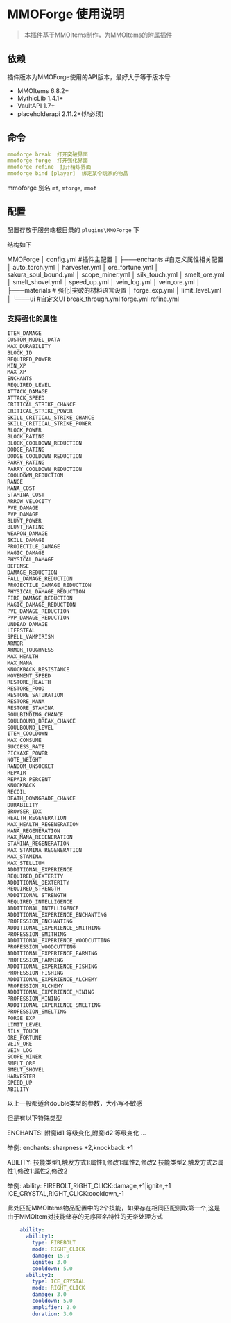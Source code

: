 # MMOForge 使用说明

> 本插件基于MMOItems制作，为MMOItems的附属插件

## 依赖

插件版本为MMOForge使用的API版本，最好大于等于版本号

* MMOItems 6.8.2+
* MythicLib 1.4.1+
* VaultAPI 1.7+
* placeholderapi 2.11.2+(非必须)

## 命令

~~~ yaml
mmoforge break  打开突破界面
mmoforge forge  打开强化界面
mmoforge refine  打开精炼界面
mmoforge bind [player]  绑定某个玩家的物品
~~~

mmoforge 别名 `mf`, `mforge`, `mmof`

## 配置

配置存放于服务端根目录的 `plugins\MMOForge` 下

结构如下

MMOForge
│ config.yml #插件主配置
│
├───enchants #自定义属性相关配置
│ auto_torch.yml
│ harvester.yml
│ ore_fortune.yml
│ sakura_soul_bound.yml
│ scope_miner.yml
│ silk_touch.yml
│ smelt_ore.yml
│ smelt_shovel.yml
│ speed_up.yml
│ vein_log.yml
│ vein_ore.yml
│
├───materials # 强化|突破的材料语言设置
│ forge_exp.yml
│ limit_level.yml
│
└───ui #自定义UI
break_through.yml
forge.yml
refine.yml

### 支持强化的属性

~~~ tex
ITEM_DAMAGE
CUSTOM_MODEL_DATA
MAX_DURABILITY
BLOCK_ID
REQUIRED_POWER
MIN_XP
MAX_XP
ENCHANTS
REQUIRED_LEVEL
ATTACK_DAMAGE
ATTACK_SPEED
CRITICAL_STRIKE_CHANCE
CRITICAL_STRIKE_POWER
SKILL_CRITICAL_STRIKE_CHANCE
SKILL_CRITICAL_STRIKE_POWER
BLOCK_POWER
BLOCK_RATING
BLOCK_COOLDOWN_REDUCTION
DODGE_RATING
DODGE_COOLDOWN_REDUCTION
PARRY_RATING
PARRY_COOLDOWN_REDUCTION
COOLDOWN_REDUCTION
RANGE
MANA_COST
STAMINA_COST
ARROW_VELOCITY
PVE_DAMAGE
PVP_DAMAGE
BLUNT_POWER
BLUNT_RATING
WEAPON_DAMAGE
SKILL_DAMAGE
PROJECTILE_DAMAGE
MAGIC_DAMAGE
PHYSICAL_DAMAGE
DEFENSE
DAMAGE_REDUCTION
FALL_DAMAGE_REDUCTION
PROJECTILE_DAMAGE_REDUCTION
PHYSICAL_DAMAGE_REDUCTION
FIRE_DAMAGE_REDUCTION
MAGIC_DAMAGE_REDUCTION
PVE_DAMAGE_REDUCTION
PVP_DAMAGE_REDUCTION
UNDEAD_DAMAGE
LIFESTEAL
SPELL_VAMPIRISM
ARMOR
ARMOR_TOUGHNESS
MAX_HEALTH
MAX_MANA
KNOCKBACK_RESISTANCE
MOVEMENT_SPEED
RESTORE_HEALTH
RESTORE_FOOD
RESTORE_SATURATION
RESTORE_MANA
RESTORE_STAMINA
SOULBINDING_CHANCE
SOULBOUND_BREAK_CHANCE
SOULBOUND_LEVEL
ITEM_COOLDOWN
MAX_CONSUME
SUCCESS_RATE
PICKAXE_POWER
NOTE_WEIGHT
RANDOM_UNSOCKET
REPAIR
REPAIR_PERCENT
KNOCKBACK
RECOIL
DEATH_DOWNGRADE_CHANCE
DURABILITY
BROWSER_IDX
HEALTH_REGENERATION
MAX_HEALTH_REGENERATION
MANA_REGENERATION
MAX_MANA_REGENERATION
STAMINA_REGENERATION
MAX_STAMINA_REGENERATION
MAX_STAMINA
MAX_STELLIUM
ADDITIONAL_EXPERIENCE
REQUIRED_DEXTERITY
ADDITIONAL_DEXTERITY
REQUIRED_STRENGTH
ADDITIONAL_STRENGTH
REQUIRED_INTELLIGENCE
ADDITIONAL_INTELLIGENCE
ADDITIONAL_EXPERIENCE_ENCHANTING
PROFESSION_ENCHANTING
ADDITIONAL_EXPERIENCE_SMITHING
PROFESSION_SMITHING
ADDITIONAL_EXPERIENCE_WOODCUTTING
PROFESSION_WOODCUTTING
ADDITIONAL_EXPERIENCE_FARMING
PROFESSION_FARMING
ADDITIONAL_EXPERIENCE_FISHING
PROFESSION_FISHING
ADDITIONAL_EXPERIENCE_ALCHEMY
PROFESSION_ALCHEMY
ADDITIONAL_EXPERIENCE_MINING
PROFESSION_MINING
ADDITIONAL_EXPERIENCE_SMELTING
PROFESSION_SMELTING
FORGE_EXP
LIMIT_LEVEL
SILK_TOUCH
ORE_FORTUNE
VEIN_ORE
VEIN_LOG
SCOPE_MINER
SMELT_ORE
SMELT_SHOVEL
HARVESTER
SPEED_UP
ABILITY
~~~

以上一般都适合double类型的参数，大小写不敏感

但是有以下特殊类型

ENCHANTS: 附魔id1 等级变化,附魔id2 等级变化 ...

举例: enchants: sharpness +2,knockback +1

ABILITY: 技能类型1,触发方式1:属性1,修改1:属性2,修改2 技能类型2,触发方式2:属性1,修改1:属性2,修改2

举例: ability: FIREBOLT,RIGHT_CLICK:damage,+1|ignite,+1 ICE_CRYSTAL,RIGHT_CLICK:cooldown,-1

此处匹配MMOItems物品配置中的2个技能，如果存在相同匹配则取第一个,这是由于MMOItem对技能储存的无序匿名特性的无奈处理方式

~~~ yaml
    ability:
      ability1:
        type: FIREBOLT
        mode: RIGHT_CLICK
        damage: 15.0
        ignite: 3.0
        cooldown: 5.0
      ability2:
        type: ICE_CRYSTAL
        mode: RIGHT_CLICK
        damage: 3.0
        cooldown: 5.0
        amplifier: 2.0
        duration: 3.0
~~~
